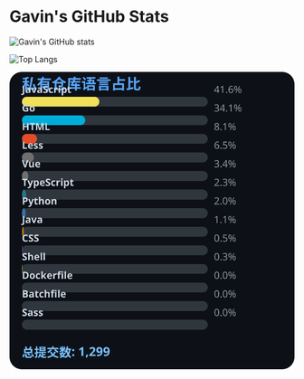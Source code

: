 # Gavin's GitHub Stats

![Gavin's GitHub stats](https://github-readme-stats.vercel.app/api?username=gavinhaydy&show_icons=true&theme=tokyonight)

![Top Langs](https://github-readme-stats.vercel.app/api/top-langs/?username=gavinhaydy&layout=compact)

























































<!-- PRIVATE_STATS_START -->
![私有仓库统计](./.github/private-stats.svg)
<!-- PRIVATE_STATS_END -->
























































